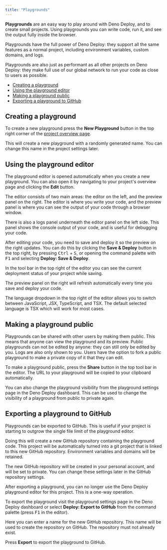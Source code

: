 ```yaml
---
title: "Playgrounds"
---
```


**Playgrounds** are an easy way to play around with Deno Deploy, and to create
small projects. Using playgrounds you can write code, run it, and see the output
fully inside the browser.

Playgrounds have the full power of Deno Deploy: they support all the same
features as a normal project, including environment variables, custom domains,
and logs.

Playgrounds are also just as performant as all other projects on Deno Deploy:
they make full use of our global network to run your code as close to users as
possible.

- [Creating a playground](#creating-a-playground)
- [Using the playground editor](#using-the-playground-editor)
- [Making a playground public](#making-a-playground-public)
- [Exporting a playground to GitHub](#exporting-a-playground-to-github)

## Creating a playground

To create a new playground press the **New Playground** button in the top right
corner of the [project overview page](https://dash.deno.com/projects).

This will create a new playground with a randomly generated name. You can change
this name in the project settings later.

## Using the playground editor

The playground editor is opened automatically when you create a new playground.
You can also open it by navigating to your project's overview page and clicking
the **Edit** button.

The editor consists of two main areas: the editor on the left, and the preview
panel on the right. The editor is where you write your code, and the preview
panel is where you can see the output of your code through a browser window.

There is also a logs panel underneath the editor panel on the left side. This
panel shows the console output of your code, and is useful for debugging your
code.

After editing your code, you need to save and deploy it so the preview on the
right updates. You can do this by clicking the **Save & Deploy** button in the
top right, by pressing <kbd>Ctrl</kbd> + <kbd>S</kbd>, or opening the command
palette with <kbd>F1</kbd> and selecting **Deploy: Save & Deploy**.

In the tool bar in the top right of the editor you can see the current
deployment status of your project while saving.

The preview panel on the right will refresh automatically every time you save
and deploy your code.

The language dropdown in the top right of the editor allows you to switch
between JavaScript, JSX, TypeScript, and TSX. The default selected language is
TSX which will work for most cases.

## Making a playground public

Playgrounds can be shared with other users by making them public. This means
that anyone can view the playground and its preview. Public playgrounds can not
be edited by anyone: they can still only be edited by you. Logs are also only
shown to you. Users have the option to fork a public playground to make a
private copy of it that they can edit.

To make a playground public, press the **Share** button in the top tool bar in
the editor. The URL to your playground will be copied to your clipboard
automatically.

You can also change the playground visibility from the playground settings page
in the Deno Deploy dashboard. This can be used to change the visibility of a
playground from public to private again.

## Exporting a playground to GitHub

Playgrounds can be exported to GitHub. This is useful if your project is
starting to outgrow the single file limit of the playground editor.

Doing this will create a new GitHub repository containing the playground code.
This project will be automatically turned into a git project that is linked to
this new GitHub repository. Environment variables and domains will be retained.

The new GitHub repository will be created in your personal account, and will be
set to private. You can change these settings later in the GitHub repository
settings.

After exporting a playground, you can no longer use the Deno Deploy playground
editor for this project. This is a one-way operation.

To export the playground visit the playground settings page in the Deno Deploy
dashboard or select **Deploy: Export to GitHub** from the command palette (press
<kbd>F1</kbd> in the editor).

Here you can enter a name for the new GitHub repository. This name will be used
to create the repository on GitHub. The repository must not already exist.

Press **Export** to export the playground to GitHub.
